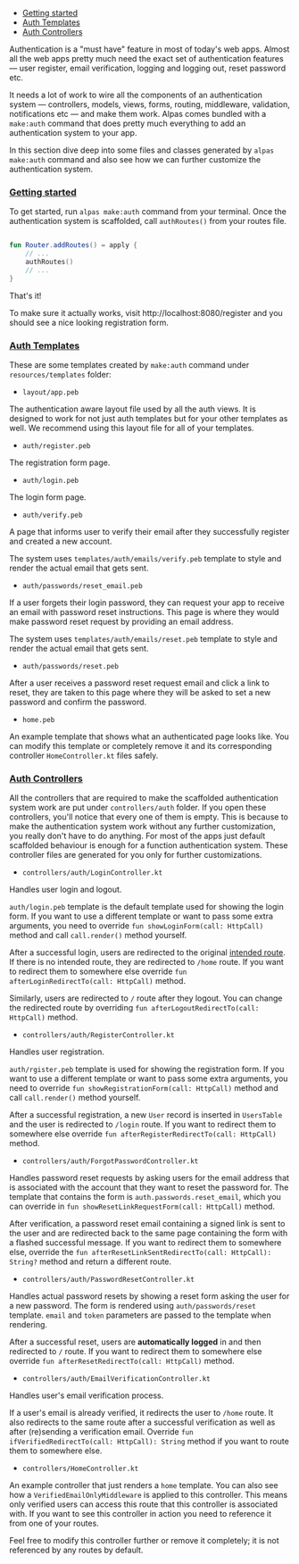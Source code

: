 - [Getting started](#getting-started)
- [Auth Templates](#auth-templates)
- [Auth Controllers](#auth-controllers)

Authentication is a "must have" feature in most of today's web apps. Almost all the web apps pretty much 
need the exact set of authentication features — user register, email verification, logging and logging out, reset 
password etc.

It needs a lot of work to wire all the components of an authentication system — controllers, models, views, forms,
routing, middleware, validation, notifications etc — and make them work. Alpas comes bundled with a `make:auth`
command that does pretty much everything to add an authentication system to your app. 

In this section dive deep into some files and classes generated by `alpas make:auth` command and also see how we
can further customize the authentication system.

<a name="getting-started"></a>
### [Getting started](#getting-started)

To get started, run `alpas make:auth` command from your terminal. Once the authentication system is scaffolded,
call `authRoutes()` from your routes file.

```kotlin

fun Router.addRoutes() = apply {
    // ...
    authRoutes()
    // ...
}

```

That's it! 

To make sure it actually works, visit http://localhost:8080/register and you should see a nice looking registration 
form.

<a name="auth-templates"></a>
### [Auth Templates](#auth-templates)

These are some templates created by `make:auth` command under `resources/templates` folder:

<div class="sublist">

- `layout/app.peb`

The authentication aware layout file used by all the auth views. It is designed to work for not just auth templates 
but for your other templates as well. We recommend using this layout file for all of your templates.

- `auth/register.peb`

The registration form page.

- `auth/login.peb`

The login form page.

- `auth/verify.peb`

A page that informs user to verify their email after they successfully register and created a new account.

The system uses `templates/auth/emails/verify.peb` template to style and render the actual email that gets sent.

- `auth/passwords/reset_email.peb`

If a user forgets their login password, they can request your app to receive an email with password reset 
instructions. This page is where they would make password reset request by providing an email address.

The system uses `templates/auth/emails/reset.peb` template to style and render the actual email that gets sent.

- `auth/passwords/reset.peb`

After a user receives a password reset request email and click a link to reset, they are taken to this page where
they will be asked to set a new password and confirm the password.

- `home.peb`

An example template that shows what an authenticated page looks like. You can modify this template or completely 
remove it and its corresponding controller `HomeController.kt` files safely.

</div>

<a name="auth-controllers"></a>
### [Auth Controllers](#auth-controllers)

All the controllers that are required to make the scaffolded authentication system work are put under
`controllers/auth` folder. If you open these controllers, you'll notice that every one of them is empty. This is 
because to make the authentication system work without any further customization, you really don't have to do 
anything. For most of the apps just default scaffolded behaviour is enough for a function authentication system. 
These controller files are generated for you only for further customizations.

<div class="sublist">

- `controllers/auth/LoginController.kt`
   
Handles user login and logout.

`auth/login.peb` template is the default template used for showing the login form. If you want to use a different
template or want to pass some extra arguments, you need to override `fun showLoginForm(call: HttpCall)` method and
call `call.render()` method yourself.

After a successful login, users are redirected to the original 
[intended route](/docs/http-response#redirects). If there is no intended route, they are redirected to `/home` 
route. If you want to redirect them to somewhere else override `fun afterLoginRedirectTo(call: HttpCall)` method.

Similarly, users are redirected to `/` route after they logout. You can change the redirected route by overriding
`fun afterLogoutRedirectTo(call: HttpCall)` method.

- `controllers/auth/RegisterController.kt`
   
Handles user registration.

`auth/rgister.peb` template is used for showing the registration form. If you want to use a different
template or want to pass some extra arguments, you need to override `fun showRegistrationForm(call: HttpCall)` 
method and call `call.render()` method yourself.

After a successful registration, a new `User` record is inserted in `UsersTable` and the user is redirected 
to `/login` route. If you want to redirect them to somewhere else override 
`fun afterRegisterRedirectTo(call: HttpCall)` method.

- `controllers/auth/ForgotPasswordController.kt`

Handles password reset requests by asking users for the email address that is associated with the account that they
want to reset the password for. The template that contains the form is `auth.passwords.reset_email`, which you can 
override in `fun showResetLinkRequestForm(call: HttpCall)` method.

After verification, a password reset email containing a signed link is sent to the user and are redirected back to
the same page containing the form with a flashed successful message. If you want to redirect them to somewhere else,
override the `fun afterResetLinkSentRedirectTo(call: HttpCall): String?` method and return a different route.

- `controllers/auth/PasswordResetController.kt`

Handles actual password resets by showing a reset form asking the user for a new password. The form is rendered 
using `auth/passwords/reset` template. `email` and `token` parameters are passed to the template when rendering.

After a successful reset, users are **automatically logged** in and then redirected to `/` route. If you want to 
redirect them to somewhere else override `fun afterResetRedirectTo(call: HttpCall)` method.

- `controllers/auth/EmailVerificationController.kt`

Handles user's email verification process.

If a user's email is already verified, it redirects the user to `/home` route. It also redirects to the same route
after a successful verification as well as after (re)sending a verification email. Override 
`fun ifVerifiedRedirectTo(call: HttpCall): String` method if you want to route them to somewhere else.

- `controllers/HomeController.kt`

An example controller that just renders a `home` template. You can also see how a `VerifiedEmailOnlyMiddleware` is
applied to this controller. This means only verified users can access this route that this controller is associated
with. If you want to see this controller in action you need to reference it from one of your routes.

Feel free to modify this controller further or remove it completely; it is not referenced by any routes by default.

</div>
